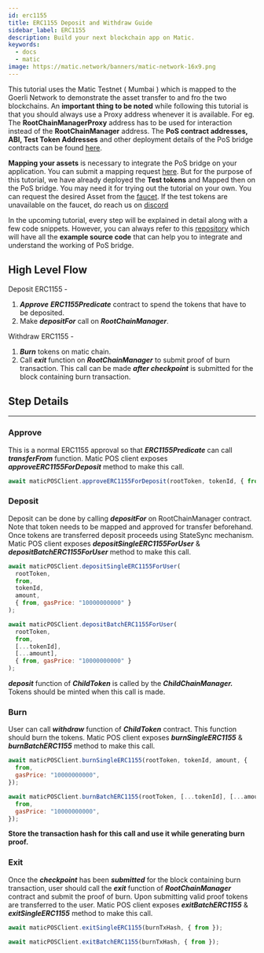 ```yaml
---
id: erc1155
title: ERC1155 Deposit and Withdraw Guide
sidebar_label: ERC1155
description: Build your next blockchain app on Matic.
keywords:
  - docs
  - matic
image: https://matic.network/banners/matic-network-16x9.png
---
```


This tutorial uses the Matic Testnet ( Mumbai ) which is mapped to the Goerli Network to demonstrate the asset transfer to and fro the two blockchains. An **important thing to be noted** while following this tutorial is that you should always use a Proxy address whenever it is available. For eg. The **RootChainManagerProxy** address has to be used for interaction instead of the **RootChainManager** address. The **PoS contract addresses, ABI, Test Token Addresses** and other deployment details of the PoS bridge contracts can be found [here](/docs/develop/ethereum-matic/pos/deployment).

**Mapping your assets** is necessary to integrate the PoS bridge on your application. You can submit a mapping request [here](/docs/develop/ethereum-matic/submit-mapping-request). But for the purpose of this tutorial, we have already deployed the **Test tokens** and Mapped then on the PoS bridge. You may need it for trying out the tutorial on your own. You can request the desired Asset from the [faucet](https://faucet.matic.network/). If the test tokens are unavailable on the faucet, do reach us on [discord](https://discord.gg/er6QVj)

In the upcoming tutorial, every step will be explained in detail along with a few code snippets. However, you can always refer to this [repository](https://github.com/maticnetwork/matic.js/tree/v2.0.2/examples/POS-client) which will have all the **example source code** that can help you to integrate and understand the working of PoS bridge.

## High Level Flow

Deposit ERC1155 -

1. **_Approve_** **_ERC1155Predicate_** contract to spend the tokens that have to be deposited.
2. Make **_depositFor_** call on **_RootChainManager_**.

Withdraw ERC1155 -

1. **_Burn_** tokens on matic chain.
2. Call **_exit_** function on **_RootChainManager_** to submit proof of burn transaction. This call can be made **_after checkpoint_** is submitted for the block containing burn transaction.

## Step Details

---

### Approve

This is a normal ERC1155 approval so that **_ERC1155Predicate_** can call **_transferFrom_** function. Matic POS client exposes **_approveERC1155ForDeposit_** method to make this call.

```jsx
await maticPOSClient.approveERC1155ForDeposit(rootToken, tokenId, { from });
```

### Deposit

Deposit can be done by calling **_depositFor_** on RootChainManager contract. Note that token needs to be mapped and approved for transfer beforehand. Once tokens are transferred deposit proceeds using StateSync mechanism. Matic POS client exposes **_depositSingleERC1155ForUser_** & **_depositBatchERC1155ForUser_** method to make this call.

```jsx
await maticPOSClient.depositSingleERC1155ForUser(
  rootToken,
  from,
  tokenId,
  amount,
  { from, gasPrice: "10000000000" }
);
```

```jsx
await maticPOSClient.depositBatchERC1155ForUser(
  rootToken,
  from,
  [...tokenId],
  [...amount],
  { from, gasPrice: "10000000000" }
);
```

**_deposit_** function of **_ChildToken_** is called by the **_ChildChainManager._** Tokens should be minted when this call is made.

### Burn

User can call **_withdraw_** function of **_ChildToken_** contract. This function should burn the tokens. Matic POS client exposes **_burnSingleERC1155_** & **_burnBatchERC1155_** method to make this call.

```jsx
await maticPOSClient.burnSingleERC1155(rootToken, tokenId, amount, {
  from,
  gasPrice: "10000000000",
});
```

```jsx
await maticPOSClient.burnBatchERC1155(rootToken, [...tokenId], [...amount], {
  from,
  gasPrice: "10000000000",
});
```

**Store the transaction hash for this call and use it while generating burn proof.**

### Exit

Once the **_checkpoint_** has been **_submitted_** for the block containing burn transaction, user should call the **_exit_** function of **_RootChainManager_** contract and submit the proof of burn. Upon submitting valid proof tokens are transferred to the user. Matic POS client exposes **_exitBatchERC1155_** & **_exitSingleERC1155_** method to make this call.

```jsx
await maticPOSClient.exitSingleERC1155(burnTxHash, { from });
```

```jsx
await maticPOSClient.exitBatchERC1155(burnTxHash, { from });
```
